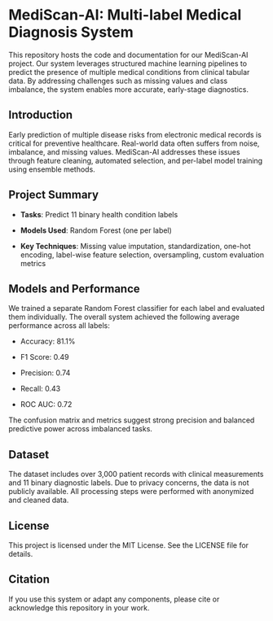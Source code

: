 # MediScan-AI: Multi-label Medical Diagnosis System

This repository hosts the code and documentation for our MediScan-AI project. Our system leverages structured machine learning pipelines to predict the presence of multiple medical conditions from clinical tabular data. By addressing challenges such as missing values and class imbalance, the system enables more accurate, early-stage diagnostics.

## Introduction

Early prediction of multiple disease risks from electronic medical records is critical for preventive healthcare. Real-world data often suffers from noise, imbalance, and missing values. MediScan-AI addresses these issues through feature cleaning, automated selection, and per-label model training using ensemble methods.

## Project Summary

- **Tasks**: Predict 11 binary health condition labels

- **Models Used**: Random Forest (one per label)

- **Key Techniques**: Missing value imputation, standardization, one-hot encoding, label-wise feature selection, oversampling, custom evaluation metrics

## Models and Performance

We trained a separate Random Forest classifier for each label and evaluated them individually. The overall system achieved the following average performance across all labels:

- Accuracy: 81.1%

- F1 Score: 0.49

- Precision: 0.74

- Recall: 0.43

- ROC AUC: 0.72


The confusion matrix and metrics suggest strong precision and balanced predictive power across imbalanced tasks.

## Dataset

The dataset includes over 3,000 patient records with clinical measurements and 11 binary diagnostic labels. Due to privacy concerns, the data is not publicly available. All processing steps were performed with anonymized and cleaned data.

## License

This project is licensed under the MIT License. See the LICENSE file for details.

## Citation

If you use this system or adapt any components, please cite or acknowledge this repository in your work.

